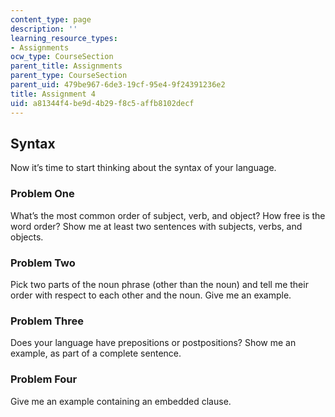 ```yaml
---
content_type: page
description: ''
learning_resource_types:
- Assignments
ocw_type: CourseSection
parent_title: Assignments
parent_type: CourseSection
parent_uid: 479be967-6de3-19cf-95e4-9f24391236e2
title: Assignment 4
uid: a81344f4-be9d-4b29-f8c5-affb8102decf
---
```


Syntax
------

Now it’s time to start thinking about the syntax of your language.

### Problem One

What’s the most common order of subject, verb, and object? How free is the word order? Show me at least two sentences with subjects, verbs, and objects.

### Problem Two

Pick two parts of the noun phrase (other than the noun) and tell me their order with respect to each other and the noun. Give me an example.

### Problem Three

Does your language have prepositions or postpositions? Show me an example, as part of a complete sentence.

### Problem Four

Give me an example containing an embedded clause.